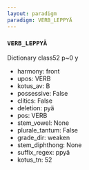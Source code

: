 ```yaml
---
layout: paradigm
paradigm: VERB_LEPPYÄ
---
```

### ` VERB_LEPPYÄ `

Dictionary class52 p~0 y
* harmony: front
* upos: VERB
* kotus_av: B
* possessive: False
* clitics: False
* deletion: pyä
* pos: VERB
* stem_vowel: None
* plurale_tantum: False
* grade_dir: weaken
* stem_diphthong: None
* suffix_regex: ppyä
* kotus_tn: 52
